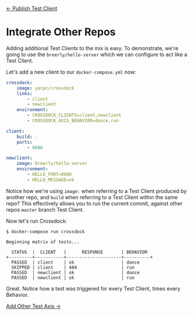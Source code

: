 [← Publish Test Client](publish-test-client.md)

# Integrate Other Repos

Adding additional Test Clients to the mix is easy. To demonstrate, we're going to use the
`breerly/hello-server` which we can configure to act like a Test Client.

Let's add a new client to our `docker-compose.yml` now:
```yml
crossdock:
    image: yarpc/crossdock
    links:
        - client
        - newclient
    environment:
        - CROSSDOCK_CLIENTS=client,newclient
        - CROSSDOCK_AXIS_BEHAVIOR=dance,run

client:
    build: .
    ports:
        - 8080

newclient:
    image: breerly/hello-server
    environment:
        - HELLO_PORT=8080
        - HELLO_MESSAGE=ok
```

Notice how we're using `image:` when referring to a Test Client
produced by another repo, and `build` when referring to a Test Client within
the same repo? This effectively allows you to run the current commit, against other
repos `master` branch Test Client.

Now let's run Crossdock:

```
$ docker-compose run crossdock

Beginning matrix of tests...

  STATUS  |  CLIENT   |      RESPONSE       | BEHAVIOR
+---------+-----------+---------------------+----------+
  PASSED  | client    | ok                  | dance
  SKIPPED | client    | 404                 | run
  PASSED  | newclient | ok                  | dance
  PASSED  | newclient | ok                  | run

```

Great. Notice how a test was triggered for every Test Client, times every Behavior.

[Add Other Test Axis →](add-other-axis.md)

